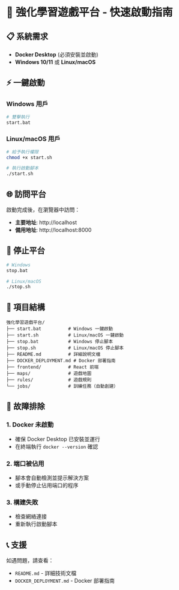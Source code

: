 # 🚀 強化學習遊戲平台 - 快速啟動指南

## 📋 系統需求
- **Docker Desktop** (必須安裝並啟動)
- **Windows 10/11** 或 **Linux/macOS**

## ⚡ 一鍵啟動

### Windows 用戶
```bash
# 雙擊執行
start.bat
```

### Linux/macOS 用戶
```bash
# 給予執行權限
chmod +x start.sh

# 執行啟動腳本
./start.sh
```

## 🌐 訪問平台
啟動完成後，在瀏覽器中訪問：
- **主要地址**: http://localhost
- **備用地址**: http://localhost:8000

## 🛑 停止平台
```bash
# Windows
stop.bat

# Linux/macOS
./stop.sh
```

## 📁 項目結構
```
強化學習遊戲平台/
├── start.bat          # Windows 一鍵啟動
├── start.sh           # Linux/macOS 一鍵啟動
├── stop.bat           # Windows 停止腳本
├── stop.sh            # Linux/macOS 停止腳本
├── README.md          # 詳細說明文檔
├── DOCKER_DEPLOYMENT.md # Docker 部署指南
├── frontend/          # React 前端
├── maps/              # 遊戲地圖
├── rules/             # 遊戲規則
└── jobs/              # 訓練任務（自動創建）
```

## 🔧 故障排除

### 1. Docker 未啟動
- 確保 Docker Desktop 已安裝並運行
- 在終端執行 `docker --version` 確認

### 2. 端口被佔用
- 腳本會自動檢測並提示解決方案
- 或手動停止佔用端口的程序

### 3. 構建失敗
- 檢查網絡連接
- 重新執行啟動腳本

## 📞 支援
如遇問題，請查看：
- `README.md` - 詳細技術文檔
- `DOCKER_DEPLOYMENT.md` - Docker 部署指南 